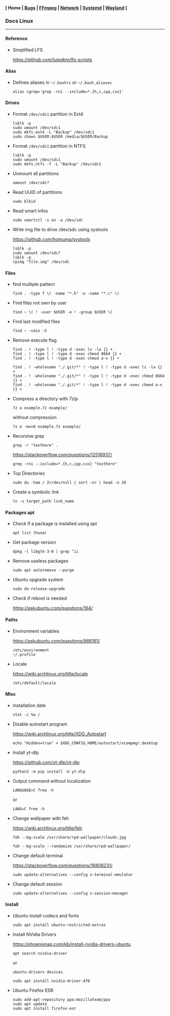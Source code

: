 **[ Home | [Bugs](01-Bugs.html) | [FFmpeg](01-FFmpeg.html) | [Network](02-Network.html) | [Systemd](03-Systemd.html) | [Wayland](04-Wayland.html) ]**

### Docs Linux

---

#### Reference

* Simplified LFS
    
    https://github.com/luisgbm/lfs-scripts  

#### Alias

* Defines aliases in `~/.bashrc` or `~/.bash_aliases`

    ```
    alias cgrep='grep -rni --include=*.{h,c,cpp,cxx}'
    ```
    
#### Drives

* Format `/dev/sdc1` partition in Ext4

    ```
    lsblk -p
    sudo umount /dev/sdc1
    sudo mkfs.ext4 -L "Backup" /dev/sdc1
    sudo chown $USER:$USER /media/$USER/Backup
    ```
    
* Format `/dev/sdc1` partition in NTFS

    ```
    lsblk -p
    sudo umount /dev/sdc1
    sudo mkfs.ntfs -f -L "Backup" /dev/sdc1
    ```
    
* Unmount all partitions

    ```
    umount /dev/sdc?
    ```
    
* Read UUID of partitions

    ```
    sudo blkid
    ```
    
* Read smart infos

    ```
    sudo smartctl -s on -a /dev/sdc
    ```
    
* Write img file to drive /dev/sdc using systools

    https://github.com/hotnuma/systools
    
    ```
    lsblk -p
    sudo umount /dev/sdc?
    lsblk -p
    rpimg "file.img" /dev/sdc
    ```
    
#### Files

* find multiple pattern
    
    ```
    find . -type f \( -name "*.h" -o -name "*.c" \)
    ```
    
* Find files not own by user

    ```
    find ~ \( ! -user $USER -o ! -group $USER \)
    ```
    
* Find last modified files

    ```
    find ~ -cmin -5
    ```
    
* Remove execute flag

    ```
    find . ! -type l ! -type d -exec ls -la {} +
    find . ! -type l ! -type d -exec chmod 0664 {} +
    find . ! -type l ! -type d -exec chmod a-x {} +
    ```
    
    ```
    find . ! -wholename "./.git/*" ! -type l ! -type d -exec ls -la {} +
    find . ! -wholename "./.git/*" ! -type l ! -type d -exec chmod 0664 {} +
    find . ! -wholename "./.git/*" ! -type l ! -type d -exec chmod a-x {} +
    ```

* Compress a directory with 7zip

    ```
    7z a example.7z example/
    ```
    without compression

    ```
    7z a -mx=0 example.7z example/
    ```
    
* Recursive grep

    ```
    grep -r "texthere" .
    ```
    
    https://stackoverflow.com/questions/12516937/
    
    ```
    grep -rni --include=*.{h,c,cpp,cxx} "texthere"
    ```
    
* Top Directories

    ```
    sudo du -ham / 2>/dev/null | sort -nr | head -n 20
    ```
    
* Create a symbolic link

    ```
    ln -s target_path link_name
    ```
    
#### Packages apt

* Check if a package is installed using apt

    ```
    apt list thunar
    ```

* Get package version

    
    ```
    dpkg -l libgtk-3-0 | grep ^ii
    ```

* Remove useless packages

    ```
    sudo apt autoremove --purge
    ```

* Ubuntu upgrade system

    ```
    sudo do-release-upgrade
    ```

* Check if reboot is needed
    
    https://askubuntu.com/questions/164/

#### Paths

* Environment variables
    
    https://askubuntu.com/questions/866161/
    
    ```
    /etc/environment
    ~/.profile
    ```
    
* Locale
    
    https://wiki.archlinux.org/title/locale
    
    ```
    /etc/default/locale
    ```
    
#### Misc

* Installation date
    
    ```
    stat -c %w /
    ```

* Disable autostart program
    
    https://wiki.archlinux.org/title/XDG_Autostart

    ```
    echo "Hidden=true" > $XDG_CONFIG_HOME/autostart/xcompmgr.desktop
    ```
    
* Install yt-dlp
    
    https://github.com/yt-dlp/yt-dlp
    
    ```
    python3 -m pip install -U yt-dlp
    ```
    
* Output command without localization

    ```
    LANGUAGE=C free -h
    ```
    
    or
    
    ```
    LANG=C free -h
    ```
    
* Change wallpaper with feh
    
    https://wiki.archlinux.org/title/feh

    ```
    feh --bg-scale /usr/share/rpd-wallpaper/clouds.jpg
    ```
    
    ```
    feh --bg-scale --randomize /usr/share/rpd-wallpaper/
    ```

* Change default terminal
    
    https://stackoverflow.com/questions/16808231/
    
    ```
    sudo update-alternatives --config x-terminal-emulator
    ```
    
* Change default session
    
    ```
    sudo update-alternatives --config x-session-manager
    ```
#### Install

* Ubuntu install codecs and fonts

    ```
    sudo apt install ubuntu-restricted-extras
    ```

* Install NVidia Drivers

    https://phoenixnap.com/kb/install-nvidia-drivers-ubuntu

    ```
    apt search nvidia-driver
    ```

    or

    ```
    ubuntu-drivers devices
    ```

    ```
    sudo apt install nvidia-driver-470
    ```

* Ubuntu Firefox ESR

    ```
    sudo add-apt-repository ppa:mozillateam/ppa
    sudo apt update
    sudo apt install firefox-esr
    ```


